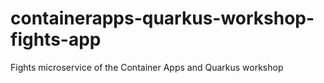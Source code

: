 # containerapps-quarkus-workshop-fights-app
Fights microservice of the Container Apps and Quarkus workshop
